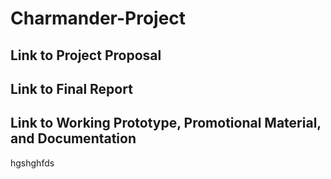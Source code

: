 # Charmander-Project

## Link to Project Proposal
## Link to Final Report
## Link to Working Prototype, Promotional Material, and Documentation
hgshghfds

